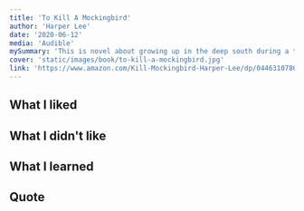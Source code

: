 ```yaml
---
title: 'To Kill A Mockingbird'  
author: 'Harper Lee'  
date: '2020-06-12'  
media: 'Audible'  
mySummary: 'This is novel about growing up in the deep south during a time of stark racial inequality. This book is both serious, humorous, and above all classic.'
cover: 'static/images/book/to-kill-a-mockingbird.jpg'  
link: 'https://www.amazon.com/Kill-Mockingbird-Harper-Lee/dp/0446310786'  
---
```


## What I liked

## What I didn't like

## What I learned

## Quote


